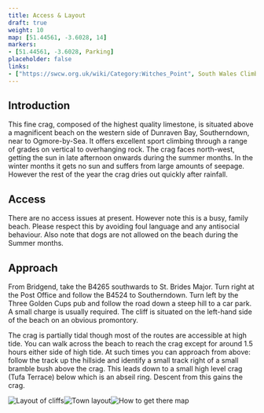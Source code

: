 ```yaml
---
title: Access & Layout
draft: true
weight: 10
map: [51.44561, -3.6028, 14]
markers:
- [51.44561, -3.6028, Parking]
placeholder: false
links:
- ["https://swcw.org.uk/wiki/Category:Witches_Point", South Wales Climbing Wiki]
---
```


## Introduction

This fine crag, composed of the highest quality limestone, is situated above a magnificent beach on the western side of Dunraven Bay, Southerndown, near to Ogmore-by-Sea. It offers excellent sport climbing through a range of grades on vertical to overhanging rock. The crag faces north-west, getting the sun in late afternoon onwards during the summer months. In the winter months it gets no sun and suffers from large amounts of seepage. However the rest of the year the crag dries out quickly after rainfall.

## Access

There are no access issues at present. However note this is a busy, family beach. Please respect this by avoiding foul language and any antisocial behaviour. Also note that dogs are not allowed on the beach during the Summer months.

## Approach

From Bridgend, take the B4265 southwards to St. Brides Major. Turn right at the Post Office and follow the B4524 to Southerndown. Turn left by the Three Golden Cups pub and follow the road down a steep hill to a car park. A small charge is usually required. The cliff is situated on the left-hand side of the beach on an obvious promontory.

The crag is partially tidal though most of the routes are accessible at high tide. You can walk across the beach to reach the crag except for around 1.5 hours either side of high tide. At such times you can approach from above: follow the track up the hillside and identify a small track right of a small bramble bush above the crag. This leads down to a small high level crag (Tufa Terrace) below which is an abseil ring. Descent from this gains the crag.

![Layout of cliffs](/img/south-wales/south-east-limestone/witmap1.gif)![Town layout](/img/south-wales/south-east-limestone/witmap2.gif)![How to get there map](/img/south-wales/south-east-limestone/witmap3.gif)
